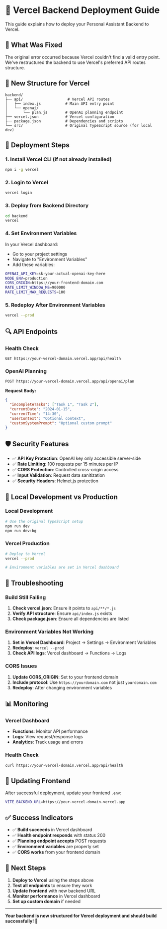 # 🚀 Vercel Backend Deployment Guide

This guide explains how to deploy your Personal Assistant Backend to Vercel.

## 🔧 What Was Fixed

The original error occurred because Vercel couldn't find a valid entry point. We've restructured the backend to use Vercel's preferred API routes structure.

## 📁 New Structure for Vercel

```
backend/
├── api/                    # Vercel API routes
│   ├── index.js           # Main API entry point
│   └── openai/
│       └── plan.js        # OpenAI planning endpoint
├── vercel.json            # Vercel configuration
├── package.json           # Dependencies and scripts
└── src/                   # Original TypeScript source (for local dev)
```

## 🚀 Deployment Steps

### 1. **Install Vercel CLI** (if not already installed)
```bash
npm i -g vercel
```

### 2. **Login to Vercel**
```bash
vercel login
```

### 3. **Deploy from Backend Directory**
```bash
cd backend
vercel
```

### 4. **Set Environment Variables**
In your Vercel dashboard:
- Go to your project settings
- Navigate to "Environment Variables"
- Add these variables:

```bash
OPENAI_API_KEY=sk-your-actual-openai-key-here
NODE_ENV=production
CORS_ORIGIN=https://your-frontend-domain.com
RATE_LIMIT_WINDOW_MS=900000
RATE_LIMIT_MAX_REQUESTS=100
```

### 5. **Redeploy After Environment Variables**
```bash
vercel --prod
```

## 🔍 API Endpoints

### **Health Check**
```
GET https://your-vercel-domain.vercel.app/api/health
```

### **OpenAI Planning**
```
POST https://your-vercel-domain.vercel.app/api/openai/plan
```

**Request Body:**
```json
{
  "incompleteTasks": ["Task 1", "Task 2"],
  "currentDate": "2024-01-15",
  "currentTime": "14:30",
  "userContext": "Optional context",
  "customSystemPrompt": "Optional custom prompt"
}
```

## 🛡️ Security Features

- ✅ **API Key Protection**: OpenAI key only accessible server-side
- ✅ **Rate Limiting**: 100 requests per 15 minutes per IP
- ✅ **CORS Protection**: Controlled cross-origin access
- ✅ **Input Validation**: Request data sanitization
- ✅ **Security Headers**: Helmet.js protection

## 🔄 Local Development vs Production

### **Local Development**
```bash
# Use the original TypeScript setup
npm run dev
npm run dev:bg
```

### **Vercel Production**
```bash
# Deploy to Vercel
vercel --prod

# Environment variables are set in Vercel dashboard
```

## 🚨 Troubleshooting

### **Build Still Failing**
1. **Check vercel.json**: Ensure it points to `api/**/*.js`
2. **Verify API structure**: Ensure `api/index.js` exists
3. **Check package.json**: Ensure all dependencies are listed

### **Environment Variables Not Working**
1. **Set in Vercel Dashboard**: Project → Settings → Environment Variables
2. **Redeploy**: `vercel --prod`
3. **Check API logs**: Vercel dashboard → Functions → Logs

### **CORS Issues**
1. **Update CORS_ORIGIN**: Set to your frontend domain
2. **Include protocol**: Use `https://yourdomain.com` not just `yourdomain.com`
3. **Redeploy**: After changing environment variables

## 📊 Monitoring

### **Vercel Dashboard**
- **Functions**: Monitor API performance
- **Logs**: View request/response logs
- **Analytics**: Track usage and errors

### **Health Check**
```bash
curl https://your-vercel-domain.vercel.app/api/health
```

## 🔄 Updating Frontend

After successful deployment, update your frontend `.env`:

```bash
VITE_BACKEND_URL=https://your-vercel-domain.vercel.app
```

## ✅ Success Indicators

- ✅ **Build succeeds** in Vercel dashboard
- ✅ **Health endpoint responds** with status 200
- ✅ **Planning endpoint accepts** POST requests
- ✅ **Environment variables** are properly set
- ✅ **CORS works** from your frontend domain

## 🎯 Next Steps

1. **Deploy to Vercel** using the steps above
2. **Test all endpoints** to ensure they work
3. **Update frontend** with new backend URL
4. **Monitor performance** in Vercel dashboard
5. **Set up custom domain** if needed

---

**Your backend is now structured for Vercel deployment and should build successfully! 🚀**
